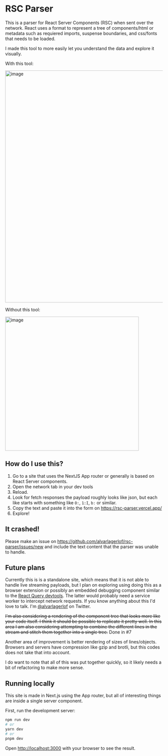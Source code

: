 # RSC Parser

This is a parser for React Server Components (RSC) when sent over the network. React uses a format to represent a tree of components/html or metadata such as requiered imports, suspense boundaries, and css/fonts that needs to be loaded.

I made this tool to more easily let you understand the data and explore it visually.

With this tool:

<img width="739" alt="image" src="https://github.com/alvarlagerlof/rsc-parser/assets/14835120/34ab2a44-2acb-459b-97c1-d0a933fdf234">

Without this tool:

<img width="427" alt="image" src="https://github.com/alvarlagerlof/rsc-parser/assets/14835120/1c60f150-1b17-407f-a1b3-1130f212563f">

## How do I use this?

1. Go to a site that uses the NextJS App router or generally is based on React Server components.
2. Open the network tab in your dev tools
3. Reload.
4. Look for fetch responses the payload roughly looks like json, but each like starts with something like `O:`, `1:I`, `b:` or similar.
5. Copy the text and paste it into the form on https://rsc-parser.vercel.app/
6. Explore!


## It crashed!
Please make an issue on https://github.com/alvarlagerlof/rsc-parser/issues/new and include the text content that the parser was unable to handle.


## Future plans

Currently this is is a standalone site, which means that it is not able to handle live streaming payloads, but I plan on exploring using doing this as a browser extension or possibly an embedded debugging component similar to the [React Query devtools](https://tanstack.com/query/v4/docs/react/devtools). The latter would probably need a service worker to intercept network requests. If you know anything about this I'd love to talk. I'm [@alvarlagerlof](https://twitter.com/alvarlagerlof) on Twitter.

~~I'm also considering a rendering of the component tree that looks more like your code itself. I think it should be possible to replicate it pretty well. In this area I am also considering attempting to combine the different lines in the stream and stitch them together into a single tree.~~ Done in #7

Another area of improvement is better rendering of sizes of lines/objects. Browsers and servers have compression like gzip and brotli, but this codes does not take that into account.

I do want to note that all of this was put together quickly, so it likely needs a bit of refactoring to make more sense.


## Running locally

This site is made in Next.js using the App router, but all of interesting things are inside a single server component.

First, run the development server:

```bash
npm run dev
# or
yarn dev
# or
pnpm dev
```

Open [http://localhost:3000](http://localhost:3000) with your browser to see the result.


